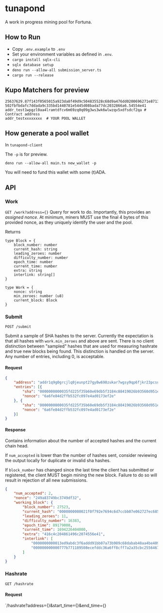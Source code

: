 # tunapond

A work in progress mining pool for Fortuna.

## How to Run
- Copy `.env.example` to `.env`
- Set your environment variables as defined in `.env`.
- `cargo install sqlx-cli`
- `sqlx database setup`
- `deno run --allow-all submission_server.ts`
- `cargo run --release`


## Kupo Matchers for preview

```
25637629.87f143f0565015a923da8f49d9c504835528c68d9a476dd0200696271e8713ac
502fbfbdafc7ddada9c335bd1440781e5445d08bada77dc2032866a6.54554e41
addr_test1wpgzl0aa4lramtdfcv6m69zq0q09g3ws3wk6wlwzqv5xdfsdcf2qa	# Contract address
addr_testxxxxxxxx  # YOUR POOL WALLET
```

## How generate a pool wallet
In `tunapond-client`

The `-p` is for preview.

```
deno run --allow-all main.ts new_wallet -p
```

You will need to fund this wallet with some (t)ADA.

## API

### Work
`GET /work?address={}`
Query for work to do. Importantly, this provides an _assigned nonce_. At minimum, miners MUST use the final 4 bytes of this provided nonce, as they uniquely identify the user and the pool.

Returns

```
type Block = {
    block_number: number
    current_hash: string
    leading_zeroes: number
    difficulty_number: number
    epoch_time: number
    current_time: number
    extra: string
    interlink: string[]
}

type Work = {
    nonce: string
	min_zeroes: number (u8)
    current_block: Block
}
```

### Submit
`POST /submit`

Submit a sample of SHA hashes to the server. Currently the expectation is that all hashes with `work.min_zeroes` and above are sent. There is no client distinction between "sampled" hashes that are used for measuring hashrate and true new blocks being found. This distinction is handled on the server. Any number of entries, including 0, is acceptable.

#### Request
```json
{
	"address": "addr1q9g0grcjlq0jeunpt27gy8w698zukar7wgsy9qp6fjkr23pcsufznxyrxw7j84uaypjvdk7yz3ft007hyx9wm6x7djssrusn86",
	"entries": [{
		"sha": "0000000000035fd225f35b60e69db5f3184c88419026b93560d951edb2636a11",
		"nonce": "6a6fe84d2ffb532fc097e4ad0173ef2e"
	}, {
		"sha": "0000000000035fd225f35b60e69db5f3184c88419026b93560d951edbfff6b3",
		"nonce": "6a6fe84d2ffb532fc097e4ad0173ef2e"
	}]
}

```

#### Response
Contains information about the number of accepted hashes and the current chain head.

If `num_accepted` is lower than the number of hashes sent, consider reviewing the output locally for duplicate or invalid sha hashes.

If `block_number` has changed since the last time the client has submitted or registered, the client MUST begin mining the new block. Failure to do so will result in rejection of all new submissions.

```json
{
	"num_accepted": 2,
	"nonce": "249a83749bc3749df32",
	"working_block": {
		"block_number": 27523,
		"current_hash": "0000000000021f0f792e7694c6d7ccbb07e062727ec6850765094c61927f5399",
		"leading_zeroes": 11,
		"difficulty_number": 16383,
		"epoch_time": 89179000,
		"current_time": 1694226404000,
		"extra": "416c4c204861496c2074556e41",
		"interlink": [
			"0000000000013ed9abdc3f6addd91bb07a73b989c68dabab48aa4be409883afa",
			"000000000000777b771189508ecefddc36a6ff8cff7a2a35cbc2556467d9ae10"
		]
	}
}
```

### Hashrate
`GET /hashrate`

#### Request
`/hashrate?address={}&start_time={}&end_time={}